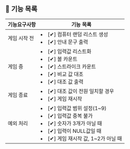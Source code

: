 ## 🚀 기능 목록

| 기능요구사항  | 기능 목록                                                                                                                                          |    
|---------|------------------------------------------------------------------------------------------------------------------------------------------------|
| 게임 시작 전 | <li> [✔] 컴퓨터 랜덤 리스트 생성 </li> <li> [✔] 안내 문구 출력 </li>                                                                                           |
| 게임 중    | <li> [✔] 입력값 리스트화</li>  <li> [✔] 볼 카운트</li>  <li> [✔] 스트라이크 카운트</li> <li> [✔] 비교 값 대조</li>  <li> [✔] 대조 값 출력</li>                              |
| 게임 종료   | <li> [✔] 대조 값이 전원 일치할 경우</li><li> [✔] 게임 재시작</li>                                                                                              |
| 예외 처리   | <li> [✔] 입력값 범위 설정(1~9)</li><li> [✔] 입력값 중복 불가</li> <li> [✔] 숫자가 3개가 아닐 때</li>   <li> [✔] 입력이 NULL값일 때</li>  <li> [✔] 게임 재시작 값, 1~2가 아닐 때</li> |

